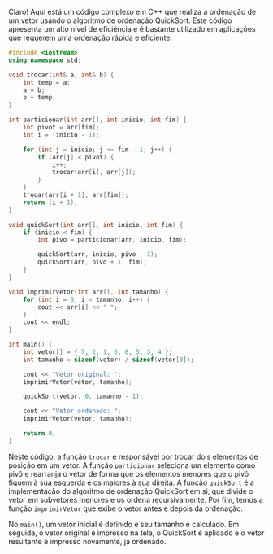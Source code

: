 Claro! Aqui está um código complexo em C++ que realiza a ordenação de um vetor usando o algoritmo de ordenação QuickSort. Este código apresenta um alto nível de eficiência e é bastante utilizado em aplicações que requerem uma ordenação rápida e eficiente.

```cpp
#include <iostream>
using namespace std;

void trocar(int& a, int& b) {
    int temp = a;
    a = b;
    b = temp;
}

int particionar(int arr[], int inicio, int fim) {
    int pivot = arr[fim];
    int i = (inicio - 1);

    for (int j = inicio; j <= fim - 1; j++) {
        if (arr[j] < pivot) {
            i++;
            trocar(arr[i], arr[j]);
        }
    }
    trocar(arr[i + 1], arr[fim]);
    return (i + 1);
}

void quickSort(int arr[], int inicio, int fim) {
    if (inicio < fim) {
        int pivo = particionar(arr, inicio, fim);

        quickSort(arr, inicio, pivo - 1);
        quickSort(arr, pivo + 1, fim);
    }
}

void imprimirVetor(int arr[], int tamanho) {
    for (int i = 0; i < tamanho; i++) {
        cout << arr[i] << " ";
    }
    cout << endl;
}

int main() {
    int vetor[] = { 7, 2, 1, 6, 8, 5, 3, 4 };
    int tamanho = sizeof(vetor) / sizeof(vetor[0]);

    cout << "Vetor original: ";
    imprimirVetor(vetor, tamanho);

    quickSort(vetor, 0, tamanho - 1);

    cout << "Vetor ordenado: ";
    imprimirVetor(vetor, tamanho);

    return 0;
}
```

Neste código, a função `trocar` é responsável por trocar dois elementos de posição em um vetor. A função `particionar` seleciona um elemento como pivô e rearranja o vetor de forma que os elementos menores que o pivô fiquem à sua esquerda e os maiores à sua direita. A função `quickSort` é a implementação do algoritmo de ordenação QuickSort em si, que divide o vetor em subvetores menores e os ordena recursivamente. Por fim, temos a função `imprimirVetor` que exibe o vetor antes e depois da ordenação.

No `main()`, um vetor inicial é definido e seu tamanho é calculado. Em seguida, o vetor original é impresso na tela, o QuickSort é aplicado e o vetor resultante é impresso novamente, já ordenado.